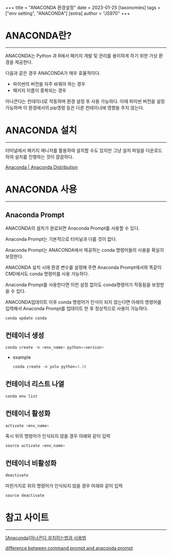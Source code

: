 +++
title = "ANACONDA 환경설정"
date = 2023-01-25
[taxonomies]
tags = ["env setting", "ANACONDA"]
[extra]
author = "JS970"
+++

# ANACONDA란?

---

ANACONDA는 Python 과 R에서 패키지 개발 및 관리를 용이하게 하기 위한 가상 환경을 제공한다.

다음과 같은 경우 ANACONDA가 매우 효율적이다.

- 파이썬의 버전을 자주 바꿔야 하는 경우
- 패키지 이름이 중복되는 경우

아나콘다는 컨테이너로 작동하며 환경 설정 후 사용 가능하다. 이때 파이썬 버전을 설정 가능하며 이 환경에서의 pip명령 등은 다른 컨테이너에 영향을 주지 않는다.

# ANACONDA 설치

---

터미널에서 패키지 매니저를 활용하여 설치할 수도 있지만 그냥 설치 파일을 다운로드 하여 설치를 진행하는 것이 깔끔하다.

[Anaconda | Anaconda Distribution](https://www.anaconda.com/products/distribution)

# ANACONDA 사용

---

## Anaconda Prompt

ANACONDA의 설치가 완료되면 Anaconda Prompt를 사용할 수 있다. 

Anaconda Prompt는 기본적으로 터미널과 다를 것이 없다. 

Anaconda Prompt는 ANACONDA에서 제공하는 conda 명령어들의 사용을 확실히 보장한다.

ANACONDA 설치 시에 환경 변수를 설정해 주면 Anaconda Prompt에서와 똑같이 CMD에서도 conda 명령어를 사용 가능하다.

Anaconda Prompt를 사용한다면 이런 설정 없이도 conda명령어가 작동됨을 보장받을 수 있다.

ANACONDA업데이트 이후 conda 명령어가 인식이 되지 않는다면 아래의 명령어를 입력해서 Anaconda Prompt를 업데이트 한 후 정상적으로 사용이 가능하다.

```powershell
conda update conda
```

## 컨테이너 생성

```powershell
conda create -n <env_name> python=<version>
```

- example
    
    ```powershell
    conda create -n yolo python=3.10
    ```
    

## 컨테이너 리스트 나열

```powershell
conda env list
```

## 컨테이너 활성화

```powershell
activate <env_name>
```

혹시 위의 명령어가 인식되지 않을 경우 아래와 같이 입력

```powershell
source activate <env_name>
```

## 컨테이너 비활성화

```powershell
deactivate
```

마찬가지로 위의 명령어가 인식되지 않을 경우 아래와 같이 입력

```powershell
source deactivate
```

# 참고 사이트

---

[[Anaconda]아나콘다 설치하는법과 사용법](https://kamang-it.tistory.com/entry/Anaconda%EC%95%84%EB%82%98%EC%BD%98%EB%8B%A4-%EC%84%A4%EC%B9%98%ED%95%98%EB%8A%94%EB%B2%95%EA%B3%BC-%EC%82%AC%EC%9A%A9%EB%B2%95)

[difference between command prompt and anaconda prompt](https://stackoverflow.com/questions/37993175/difference-between-command-prompt-and-anaconda-prompt)